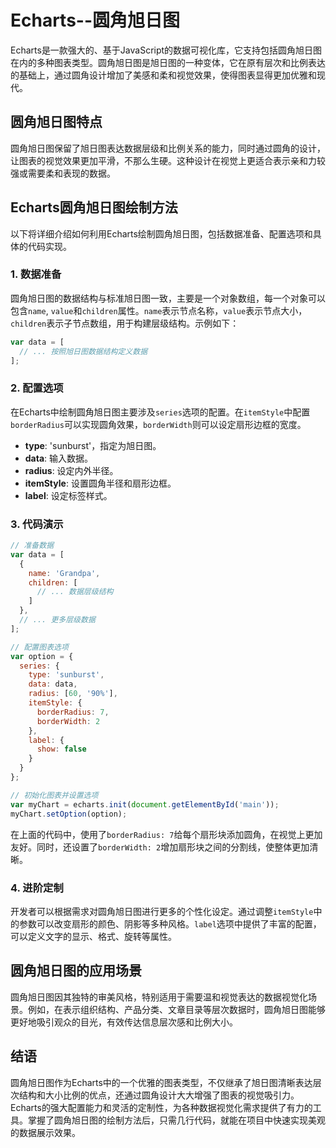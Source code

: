 # Echarts--圆角旭日图

Echarts是一款强大的、基于JavaScript的数据可视化库，它支持包括圆角旭日图在内的多种图表类型。圆角旭日图是旭日图的一种变体，它在原有层次和比例表达的基础上，通过圆角设计增加了美感和柔和视觉效果，使得图表显得更加优雅和现代。

## 圆角旭日图特点

圆角旭日图保留了旭日图表达数据层级和比例关系的能力，同时通过圆角的设计，让图表的视觉效果更加平滑，不那么生硬。这种设计在视觉上更适合表示亲和力较强或需要柔和表现的数据。

## Echarts圆角旭日图绘制方法

以下将详细介绍如何利用Echarts绘制圆角旭日图，包括数据准备、配置选项和具体的代码实现。

### 1. 数据准备

圆角旭日图的数据结构与标准旭日图一致，主要是一个对象数组，每一个对象可以包含`name`, `value`和`children`属性。`name`表示节点名称，`value`表示节点大小，`children`表示子节点数组，用于构建层级结构。示例如下：

```javascript
var data = [
  // ... 按照旭日图数据结构定义数据
];
```

### 2. 配置选项

在Echarts中绘制圆角旭日图主要涉及`series`选项的配置。在`itemStyle`中配置`borderRadius`可以实现圆角效果，`borderWidth`则可以设定扇形边框的宽度。

- **type**: 'sunburst'，指定为旭日图。
- **data**: 输入数据。
- **radius**: 设定内外半径。
- **itemStyle**: 设置圆角半径和扇形边框。
- **label**: 设定标签样式。

### 3. 代码演示

```javascript
// 准备数据
var data = [
  {
    name: 'Grandpa',
    children: [
      // ... 数据层级结构
    ]
  },
  // ... 更多层级数据
];

// 配置图表选项
var option = {
  series: {
    type: 'sunburst',
    data: data,
    radius: [60, '90%'],
    itemStyle: {
      borderRadius: 7,
      borderWidth: 2
    },
    label: {
      show: false
    }
  }
};

// 初始化图表并设置选项
var myChart = echarts.init(document.getElementById('main'));
myChart.setOption(option);
```

在上面的代码中，使用了`borderRadius: 7`给每个扇形块添加圆角，在视觉上更加友好。同时，还设置了`borderWidth: 2`增加扇形块之间的分割线，使整体更加清晰。

### 4. 进阶定制

开发者可以根据需求对圆角旭日图进行更多的个性化设定。通过调整`itemStyle`中的参数可以改变扇形的颜色、阴影等多种风格。`label`选项中提供了丰富的配置，可以定义文字的显示、格式、旋转等属性。

## 圆角旭日图的应用场景

圆角旭日图因其独特的审美风格，特别适用于需要温和视觉表达的数据视觉化场景。例如，在表示组织结构、产品分类、文章目录等层次数据时，圆角旭日图能够更好地吸引观众的目光，有效传达信息层次感和比例大小。

## 结语

圆角旭日图作为Echarts中的一个优雅的图表类型，不仅继承了旭日图清晰表达层次结构和大小比例的优点，还通过圆角设计大大增强了图表的视觉吸引力。Echarts的强大配置能力和灵活的定制性，为各种数据视觉化需求提供了有力的工具。掌握了圆角旭日图的绘制方法后，只需几行代码，就能在项目中快速实现美观的数据展示效果。